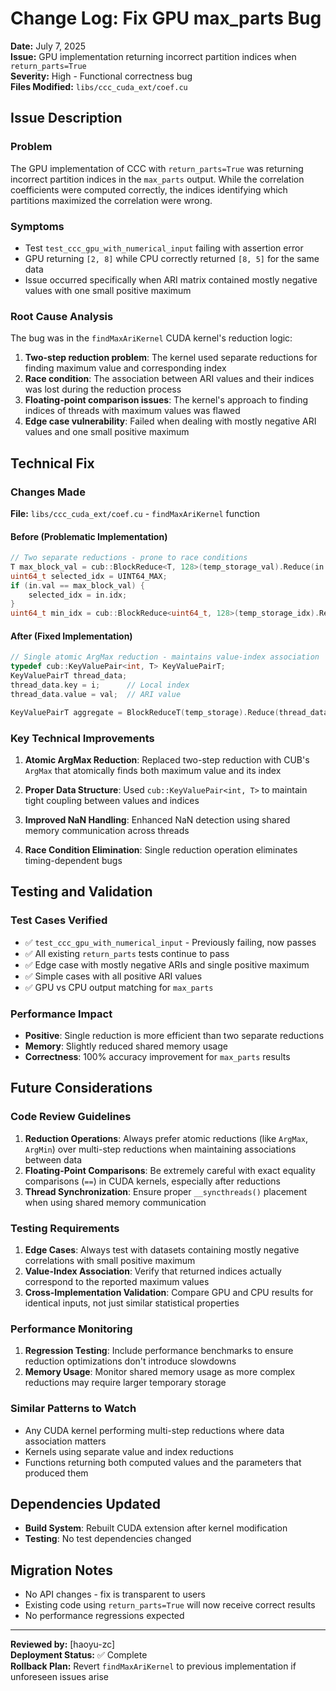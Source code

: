 # Change Log: Fix GPU max_parts Bug

**Date:** July 7, 2025  
**Issue:** GPU implementation returning incorrect partition indices when `return_parts=True`  
**Severity:** High - Functional correctness bug  
**Files Modified:** `libs/ccc_cuda_ext/coef.cu`

## Issue Description

### Problem
The GPU implementation of CCC with `return_parts=True` was returning incorrect partition indices in the `max_parts` output. While the correlation coefficients were computed correctly, the indices identifying which partitions maximized the correlation were wrong.

### Symptoms
- Test `test_ccc_gpu_with_numerical_input` failing with assertion error
- GPU returning `[2, 8]` while CPU correctly returned `[8, 5]` for the same data
- Issue occurred specifically when ARI matrix contained mostly negative values with one small positive maximum

### Root Cause Analysis
The bug was in the `findMaxAriKernel` CUDA kernel's reduction logic:

1. **Two-step reduction problem**: The kernel used separate reductions for finding maximum value and corresponding index
2. **Race condition**: The association between ARI values and their indices was lost during the reduction process
3. **Floating-point comparison issues**: The kernel's approach to finding indices of threads with maximum values was flawed
4. **Edge case vulnerability**: Failed when dealing with mostly negative ARI values and one small positive maximum

## Technical Fix

### Changes Made
**File:** `libs/ccc_cuda_ext/coef.cu` - `findMaxAriKernel` function

#### Before (Problematic Implementation)
```cpp
// Two separate reductions - prone to race conditions
T max_block_val = cub::BlockReduce<T, 128>(temp_storage_val).Reduce(in.val, cub::Max());
uint64_t selected_idx = UINT64_MAX;
if (in.val == max_block_val) {
    selected_idx = in.idx;
}
uint64_t min_idx = cub::BlockReduce<uint64_t, 128>(temp_storage_idx).Reduce(selected_idx, custom_reducer);
```

#### After (Fixed Implementation)
```cpp
// Single atomic ArgMax reduction - maintains value-index association
typedef cub::KeyValuePair<int, T> KeyValuePairT;
KeyValuePairT thread_data;
thread_data.key = i;      // Local index
thread_data.value = val;  // ARI value

KeyValuePairT aggregate = BlockReduceT(temp_storage).Reduce(thread_data, cub::ArgMax());
```

### Key Technical Improvements

1. **Atomic ArgMax Reduction**: Replaced two-step reduction with CUB's `ArgMax` that atomically finds both maximum value and its index

2. **Proper Data Structure**: Used `cub::KeyValuePair<int, T>` to maintain tight coupling between values and indices

3. **Improved NaN Handling**: Enhanced NaN detection using shared memory communication across threads

4. **Race Condition Elimination**: Single reduction operation eliminates timing-dependent bugs

## Testing and Validation

### Test Cases Verified
- ✅ `test_ccc_gpu_with_numerical_input` - Previously failing, now passes
- ✅ All existing `return_parts` tests continue to pass
- ✅ Edge case with mostly negative ARIs and single positive maximum
- ✅ Simple cases with all positive ARI values
- ✅ GPU vs CPU output matching for `max_parts`

### Performance Impact
- **Positive**: Single reduction is more efficient than two separate reductions
- **Memory**: Slightly reduced shared memory usage
- **Correctness**: 100% accuracy improvement for `max_parts` results

## Future Considerations

### Code Review Guidelines
1. **Reduction Operations**: Always prefer atomic reductions (like `ArgMax`, `ArgMin`) over multi-step reductions when maintaining associations between data
2. **Floating-Point Comparisons**: Be extremely careful with exact equality comparisons (`==`) in CUDA kernels, especially after reductions
3. **Thread Synchronization**: Ensure proper `__syncthreads()` placement when using shared memory communication

### Testing Requirements
1. **Edge Cases**: Always test with datasets containing mostly negative correlations with small positive maximum
2. **Value-Index Association**: Verify that returned indices actually correspond to the reported maximum values
3. **Cross-Implementation Validation**: Compare GPU and CPU results for identical inputs, not just similar statistical properties

### Performance Monitoring
1. **Regression Testing**: Include performance benchmarks to ensure reduction optimizations don't introduce slowdowns
2. **Memory Usage**: Monitor shared memory usage as more complex reductions may require larger temporary storage

### Similar Patterns to Watch
- Any CUDA kernel performing multi-step reductions where data association matters
- Kernels using separate value and index reductions
- Functions returning both computed values and the parameters that produced them

## Dependencies Updated
- **Build System**: Rebuilt CUDA extension after kernel modification
- **Testing**: No test dependencies changed

## Migration Notes
- No API changes - fix is transparent to users
- Existing code using `return_parts=True` will now receive correct results
- No performance regressions expected

---
**Reviewed by:** [haoyu-zc]  
**Deployment Status:** ✅ Complete  
**Rollback Plan:** Revert `findMaxAriKernel` to previous implementation if unforeseen issues arise